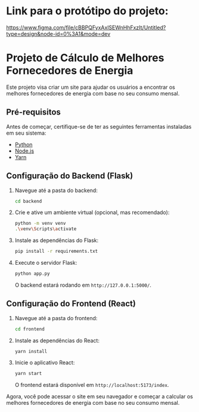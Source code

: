 # Link para o protótipo do projeto:
https://www.figma.com/file/cBBPQFyxAxlSEWnHhFxzIt/Untitled?type=design&node-id=0%3A1&mode=dev

# Projeto de Cálculo de Melhores Fornecedores de Energia

Este projeto visa criar um site para ajudar os usuários a encontrar os melhores fornecedores de energia com base no seu consumo mensal.

## Pré-requisitos

Antes de começar, certifique-se de ter as seguintes ferramentas instaladas em seu sistema:

- [Python](https://www.python.org/downloads/)
- [Node.js](https://nodejs.org/)
- [Yarn](https://yarnpkg.com/)

## Configuração do Backend (Flask)

1. Navegue até a pasta do backend:

    ```bash
    cd backend
    ```

2. Crie e ative um ambiente virtual (opcional, mas recomendado):

    ```bash
    python -m venv venv
    .\venv\Scripts\activate
    ```

3. Instale as dependências do Flask:

    ```bash
    pip install -r requirements.txt
    ```

4. Execute o servidor Flask:

    ```bash
    python app.py
    ```

   O backend estará rodando em `http://127.0.0.1:5000/`.

## Configuração do Frontend (React)

1. Navegue até a pasta do frontend:

    ```bash
    cd frontend
    ```

2. Instale as dependências do React:

    ```bash
    yarn install
    ```

3. Inicie o aplicativo React:

    ```bash
    yarn start
    ```

   O frontend estará disponível em `http://localhost:5173/index`.

Agora, você pode acessar o site em seu navegador e começar a calcular os melhores fornecedores de energia com base no seu consumo mensal.
